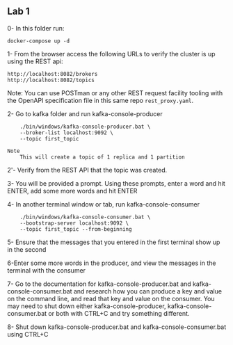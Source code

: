 ## Lab 1

0- In this folder run:

```
docker-compose up -d
```

1- From the browser access the following URLs to verify the cluster is up using the REST api:

```
http://localhost:8082/brokers
http://localhost:8082/topics
```

Note: You can use POSTman or any other REST request facility tooling with the OpenAPI specification file in this same repo `rest_proxy.yaml`.

2- Go to kafka folder and run kafka-console-producer
```
    ./bin/windows/kafka-console-producer.bat \
    --broker-list localhost:9092 \
    --topic first_topic
```
    Note
    	This will create a topic of 1 replica and 1 partition

2'- Verify from the REST API that the topic was created.

3- You will be provided a prompt. Using these prompts, enter a word and hit ENTER, add some more words and hit ENTER

4- In another terminal window or tab, run kafka-console-consumer

```
    ./bin/windows/kafka-console-consumer.bat \
    --bootstrap-server localhost:9092 \
    --topic first_topic --from-beginning
```

5- Ensure that the messages that you entered in the first terminal show up in the second

6-Enter some more words in the producer, and view the messages in the terminal with the consumer

7- Go to the documentation for kafka-console-producer.bat and kafka-console-consumer.bat  and research how you can produce a key and value on the command line, and read that key and value on the consumer. You may need to shut down either kafka-console-producer, kafka-console-consumer.bat  or both with CTRL+C and try something different.

8- Shut down kafka-console-producer.bat and kafka-console-consumer.bat  using CTRL+C

